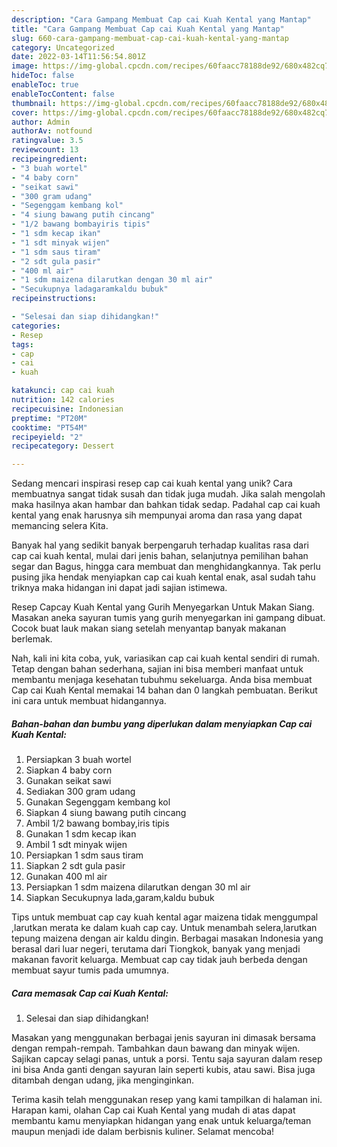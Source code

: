 ```yaml
---
description: "Cara Gampang Membuat Cap cai Kuah Kental yang Mantap"
title: "Cara Gampang Membuat Cap cai Kuah Kental yang Mantap"
slug: 660-cara-gampang-membuat-cap-cai-kuah-kental-yang-mantap
category: Uncategorized
date: 2022-03-14T11:56:54.801Z
image: https://img-global.cpcdn.com/recipes/60faacc78188de92/680x482cq70/cap-cai-kuah-kental-foto-resep-utama.jpg
hideToc: false
enableToc: true
enableTocContent: false
thumbnail: https://img-global.cpcdn.com/recipes/60faacc78188de92/680x482cq70/cap-cai-kuah-kental-foto-resep-utama.jpg
cover: https://img-global.cpcdn.com/recipes/60faacc78188de92/680x482cq70/cap-cai-kuah-kental-foto-resep-utama.jpg
author: Admin
authorAv: notfound
ratingvalue: 3.5
reviewcount: 13
recipeingredient:
- "3 buah wortel"
- "4 baby corn"
- "seikat sawi"
- "300 gram udang"
- "Segenggam kembang kol"
- "4 siung bawang putih cincang"
- "1/2 bawang bombayiris tipis"
- "1 sdm kecap ikan"
- "1 sdt minyak wijen"
- "1 sdm saus tiram"
- "2 sdt gula pasir"
- "400 ml air"
- "1 sdm maizena dilarutkan dengan 30 ml air"
- "Secukupnya ladagaramkaldu bubuk"
recipeinstructions:

- "Selesai dan siap dihidangkan!"
categories:
- Resep
tags:
- cap
- cai
- kuah

katakunci: cap cai kuah 
nutrition: 142 calories
recipecuisine: Indonesian
preptime: "PT20M"
cooktime: "PT54M"
recipeyield: "2"
recipecategory: Dessert

---
```





Sedang mencari inspirasi resep cap cai kuah kental yang unik? Cara membuatnya sangat tidak susah dan tidak juga mudah. Jika salah mengolah maka hasilnya akan hambar dan bahkan tidak sedap. Padahal cap cai kuah kental yang enak harusnya sih mempunyai aroma dan rasa yang dapat memancing selera Kita.





Banyak hal yang sedikit banyak berpengaruh terhadap kualitas rasa dari cap cai kuah kental, mulai dari jenis bahan, selanjutnya pemilihan bahan segar dan Bagus, hingga cara membuat dan menghidangkannya. Tak perlu pusing jika hendak menyiapkan cap cai kuah kental enak,      asal sudah tahu triknya maka hidangan ini dapat jadi sajian istimewa.














Resep Capcay Kuah Kental yang Gurih Menyegarkan Untuk Makan Siang. Masakan aneka sayuran tumis yang gurih menyegarkan ini gampang dibuat. Cocok buat lauk makan siang setelah menyantap banyak makanan berlemak.






Nah, kali ini kita coba, yuk, variasikan cap cai kuah kental sendiri di rumah. Tetap dengan bahan sederhana, sajian ini bisa memberi manfaat untuk membantu menjaga kesehatan tubuhmu sekeluarga. Anda bisa membuat Cap cai Kuah Kental memakai 14 bahan dan 0 langkah pembuatan. Berikut ini cara untuk membuat hidangannya.

<!--inarticleads1-->

##### Bahan-bahan dan bumbu yang diperlukan dalam menyiapkan Cap cai Kuah Kental:

1. Persiapkan 3 buah wortel
1. Siapkan 4 baby corn
1. Gunakan seikat sawi
1. Sediakan 300 gram udang
1. Gunakan Segenggam kembang kol
1. Siapkan 4 siung bawang putih cincang
1. Ambil 1/2 bawang bombay,iris tipis
1. Gunakan 1 sdm kecap ikan
1. Ambil 1 sdt minyak wijen
1. Persiapkan 1 sdm saus tiram
1. Siapkan 2 sdt gula pasir
1. Gunakan 400 ml air
1. Persiapkan 1 sdm maizena dilarutkan dengan 30 ml air
1. Siapkan Secukupnya lada,garam,kaldu bubuk


Tips untuk membuat cap cay kuah kental agar maizena tidak menggumpal ,larutkan merata ke dalam kuah cap cay. Untuk menambah selera,larutkan tepung maizena dengan air kaldu dingin. Berbagai masakan Indonesia yang berasal dari luar negeri, terutama dari Tiongkok, banyak yang menjadi makanan favorit keluarga. Membuat cap cay tidak jauh berbeda dengan membuat sayur tumis pada umumnya. 

<!--inarticleads2-->

##### Cara memasak Cap cai Kuah Kental:


1. Selesai dan siap dihidangkan!

Masakan yang menggunakan berbagai jenis sayuran ini dimasak bersama dengan rempah-rempah. Tambahkan daun bawang dan minyak wijen. Sajikan capcay selagi panas, untuk a porsi. Tentu saja sayuran dalam resep ini bisa Anda ganti dengan sayuran lain seperti kubis, atau sawi. Bisa juga ditambah dengan udang, jika menginginkan. 

Terima kasih telah menggunakan resep yang kami tampilkan di halaman ini. Harapan kami, olahan Cap cai Kuah Kental yang mudah di atas dapat membantu kamu menyiapkan hidangan yang enak untuk keluarga/teman maupun menjadi ide dalam berbisnis kuliner. Selamat mencoba!
